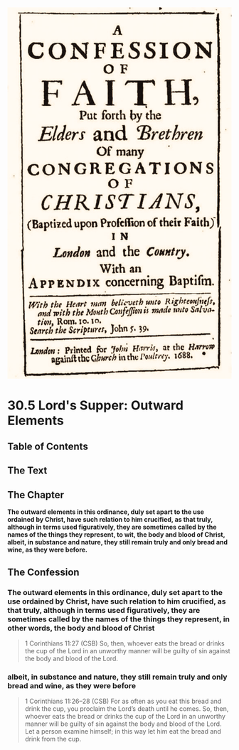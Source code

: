 <img class="intro-right" src="art-1689.png">

# 30.5 Lord's Supper: Outward Elements

## Table of Contents

<!-- toc -->

## The Text

## The Chapter

**The outward elements in this ordinance, duly set apart to the use ordained by Christ, have such relation to him crucified, as that truly, although in terms used figuratively, they are sometimes called by the names of the things they represent, to wit, the body and blood of Christ, albeit, in substance and nature, they still remain truly and only bread and wine, as they were before.**

<!-- 
This page discusses the outward elements of the Lord's Supper as ordained by Christ. It explains that the elements, though figuratively called the body and blood of Christ, remain in substance and nature truly bread and wine. The page includes references to 1 Corinthians 11:27 from the Christian Standard Bible (CSB) to support these points.
-->

## The Confession

### The outward elements in this ordinance, duly set apart to the use ordained by Christ, have such relation to him crucified, as that truly, although in terms used figuratively, they are sometimes called by the names of the things they represent, in other words, the body and blood of Christ

>1 Corinthians 11:27 (CSB) So, then, whoever eats the bread or drinks the cup of the Lord in an unworthy manner will be guilty of sin against the body and blood of the Lord.

### albeit, in substance and nature, they still remain truly and only bread and wine, as they were before

>1 Corinthians 11:26–28 (CSB) For as often as you eat this bread and drink the cup, you proclaim the Lord’s death until he comes. So, then, whoever eats the bread or drinks the cup of the Lord in an unworthy manner will be guilty of sin against the body and blood of the Lord. Let a person examine himself; in this way let him eat the bread and drink from the cup.

